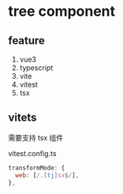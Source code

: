 # tree component

## feature

1. vue3
2. typescript
3. vite
4. vitest
5. tsx

## vitets

需要支持 tsx 组件

vitest.config.ts

```js
transformMode: {
  web: [/.[tj]sx$/],
},
```
